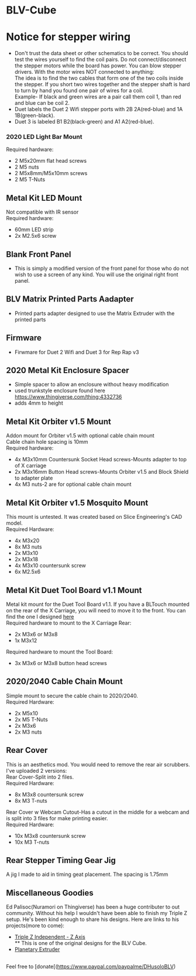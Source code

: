 # BLV-Cube  
# Notice for stepper wiring #  

* Don't trust the data sheet or other schematics to be correct. You should test the wires yourself to find the coil pairs. Do not connect/disconnect the stepper motors while the board has power. You can blow stepper drivers. With the motor wires NOT connected to anything:  
The idea is to find the two cables that form one of the two coils inside the stepper. If you short two wires together and the stepper shaft is hard to turn by hand you found one pair of wires for a coil.  
Example- If black and green wires are a pair call them coil 1, than red and blue can be coil 2.  
* Duet labels the Duet 2 Wifi stepper ports with 2B 2A(red-blue) and 1A 1B(green-black).  
* Duet 3 is labeled B1 B2(black-green) and A1 A2(red-blue).

### 2020 LED Light Bar Mount  
Required hardware:  
* 2 M5x20mm flat head screws  
* 2 M5 nuts  
* 2 M5x8mm/M5x10mm screws  
* 2 M5 T-Nuts  

## Metal Kit LED Mount
Not compatible with IR sensor  
Required hardware:  
* 60mm LED strip  
* 2x M2.5x6 screw  

## Blank Front Panel  
* This is simply a modified version of the front panel for those who do not wish to use a screen of any kind. You will use the original right front panel.  

## BLV Matrix Printed Parts Aadapter  
* Printed parts adapter designed to use the Matrix Extruder with the printed parts  

## Firmware  
* Firwmare for Duet 2 Wifi and Duet 3 for Rep Rap v3  

## 2020 Metal Kit Enclosure Spacer    
* Simple spacer to allow an enclosure without heavy modification  
* used trunkstyle enclosure found here https://www.thingiverse.com/thing:4332736  
* adds 4mm to height  

## Metal Kit Orbiter v1.5 Mount  
Addon mount for Orbiter v1.5 with optional cable chain mount  
Cable chain hole spacing is 10mm  
Required hardware:  
* 4x M3x10mm Countersunk Socket Head screws-Mounts adapter to top of X carriage  
* 2x M3x16mm Button Head screws-Mounts Orbiter v1.5 and Block Shield to adapter plate  
* 4x M3 nuts-2 are for optional cable chain mount  

## Metal Kit Orbiter v1.5 Mosquito Mount    
This mount is untested. It was created based on Slice Engineering's CAD model.  
Required Hardware:  
* 4x M3x20  
* 8x M3 nuts  
* 2x M3x10  
* 2x M3x18  
* 4x M3x10 countersunk screw  
* 6x M2.5x6  

## Metal Kit Duet Tool Board v1.1 Mount    
Metal kit mount for the Duet Tool Board v1.1. If you have a BLTouch mounted on the rear of the X Carriage, you will need to move it to the front. You can find the one I designed [here](https://github.com/armysolo/BLV-Cube/blob/main/FYSETC%20Modified%20Printed%20Parts/BLTouch%20Front%20Mount%20Adapter.STL)  
Required hardware to mount to the X Carriage Rear:  
* 2x M3x6 or M3x8  
* 1x M3x12  

Required hardware to mount the Tool Board:  
* 3x M3x6 or M3x8 button head screws  

## 2020/2040 Cable Chain Mount  
Simple mount to secure the cable chain to 2020/2040.  
Required Hardware:  
* 2x M5x10
* 2x M5 T-Nuts
* 2x M3x6
* 2x M3 nuts  

## Rear Cover  
This is an aesthetics mod. You would need to remove the rear air scrubbers. I've uploaded 2 versions:  
Rear Cover-Split into 2 files.  
Required Hardware:  
* 8x M3x8 countersunk screw  
* 8x M3 T-nuts  

Rear Cover w Webcam Cutout-Has a cutout in the middle for a webcam and is split into 3 files for make printing easier.  
Required Hardware:  
* 10x M3x8 countersunk screw  
* 10x M3 T-nuts  

## Rear Stepper Timing Gear Jig  
A jig I made to aid in timing geat placement. The spacing is 1.75mm

## Miscellaneous Goodies
Ed Palisoc(Nuramori on Thingiverse) has been a huge contributer to out community. Without his help I wouldn't have been able to finish my Triple Z setup. He's been kind enough to share his designs. Here are links to his projects(more to come):  

* [Triple Z Independent - Z Axis](https://github.com/Nuramori/Independent-triple-Z)  
** This is one of the original designs for the BLV Cube.
* [Planetary Extruder ](https://github.com/Nuramori/Planetary-Extruder-for-the-BLV-Cube)


##  
Feel free to [donate[(https://www.paypal.com/paypalme/DHusoloBLV)
